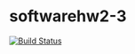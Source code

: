 # softwarehw2-3
[![Build Status](https://travis-ci.com/Andy000002/softwarehw2-3.svg?branch=main)](https://travis-ci.com/Andy000002/softwarehw2-3)
